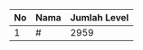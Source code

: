 | No | Nama            | Jumlah Level |
|----|-----------------|--------------|
| 1  | #    |    2959        |
